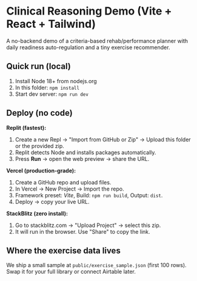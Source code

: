# Clinical Reasoning Demo (Vite + React + Tailwind)

A no-backend demo of a criteria-based rehab/performance planner with daily readiness auto-regulation and a tiny exercise recommender.

## Quick run (local)
1. Install Node 18+ from nodejs.org
2. In this folder: `npm install`
3. Start dev server: `npm run dev`

## Deploy (no code)
**Replit (fastest):**
1. Create a new Repl → "Import from GitHub or Zip" → Upload this folder or the provided zip.
2. Replit detects Node and installs packages automatically.
3. Press **Run** → open the web preview → share the URL.

**Vercel (production-grade):**
1. Create a GitHub repo and upload files.
2. In Vercel → New Project → Import the repo.
3. Framework preset: *Vite*, Build: `npm run build`, Output: `dist`.
4. Deploy → copy your live URL.

**StackBlitz (zero install):**
1. Go to stackblitz.com → "Upload Project" → select this zip.
2. It will run in the browser. Use "Share" to copy the link.

## Where the exercise data lives
We ship a small sample at `public/exercise_sample.json` (first 100 rows). Swap it for your full library or connect Airtable later.
